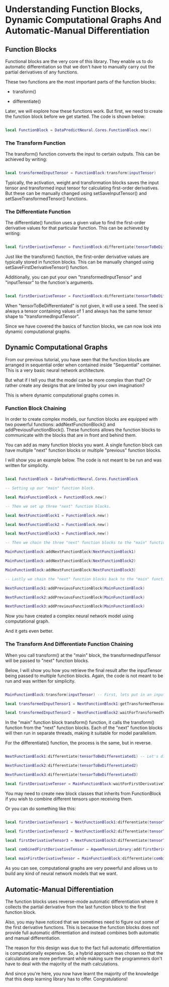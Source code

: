 # Understanding Function Blocks, Dynamic Computational Graphs And Automatic-Manual Differentiation

## Function Blocks

Functional blocks are the very core of this library. They enable us to do automatic differentiation so that we don't have to manually carry out the partial derivatives of any functions.

These two functions are the most important parts of the function blocks:

* transform()

* differentiate()
	
Later, we will explore how these functions work. But first, we need to create the function block before we get started. The code is shown below:

```lua

local FunctionBlock = DataPredictNeural.Cores.FunctionBlock.new()

```

### The Transform Function

The transform() function converts the input to certain outputs. This can be achieved by writing:

```lua

local transformedInputTensor = FunctionBlock:transform(inputTensor)

```

Typically, the activation, weight and transformation blocks saves the input tensor and transformed input tensor for calculating first-order derivatives. But these can be manually changed using setSaveInputTensor() and setSaveTransformedTensor() functions.

### The Differentiate Function

The differentiate() function uses a given value to find the first-order derivative values for that particular function. This can be achieved by writing:

```lua

local firstDerivativeTensor = FunctionBlock:differentiate(tensorToBeDifferentiated)

```

Just like the transform() function, the first-order derivative values are typically stored in function blocks. This can be manually changed using setSaveFirstDerivativeTensor() function.

Additionally, you can put your own "transformedInputTensor" and "inputTensor" to the function's arguments.

```lua

local firstDerivativeTensor = FunctionBlock:differentiate(tensorToBeDifferentiated, transformedInputTensor, inputTensor)

```

When "tensorToBeDifferentiated" is not given, it will use a seed. The seed is always a tensor containing values of 1 and always has the same tensor shape to "transformedInputTensor".

Since we have covered the basics of function blocks, we can now look into dynamic computational graphs.

## Dynamic Computational Graphs

From our previous tutorial, you have seen that the function blocks are arranged in sequential order when contained inside "Sequential" container. This is a very basic neural network architecture.

But what if I tell you that the model can be more complex than that? Or rather create any designs that are limited by your own imagination?

This is where dynamic computational graphs comes in.

### Function Block Chaining

In order to create complex models, our function blocks are equipped with two powerful functions: addNextFunctionBlock() and addPreviousFunctionBlock(). These functions allows the function blocks to communicate with the blocks that are in front and behind them.

You can add as many function blocks you want. A single function block can have multiple "next" function blocks or multiple "previous" function blocks.

I will show you an example below. The code is not meant to be run and was written for simplicity.

```lua

local FunctionBlock = DataPredictNeural.Cores.FunctionBlock

-- Setting up our "main" function block.

local MainFunctionBlock = FunctionBlock.new()

-- Then we set up three "next" function blocks.

local NextFunctionBlock1 = FunctionBlock.new()

local NextFunctionBlock2 = FunctionBlock.new()

local NextFunctionBlock3 = FunctionBlock.new()

-- Then we chain the three "next" function blocks to the "main" function block.

MainFunctionBlock:addNextFunctionBlock(NextFunctionBlock1)

MainFunctionBlock:addNextFunctionBlock(NextFunctionBlock2)

MainFunctionBlock:addNextFunctionBlock(NextFunctionBlock3)

-- Lastly we chain the "next" function blocks back to the "main" function block.

NextFunctionBlock1:addPreviousFunctionBlock(MainFunctionBlock)

NextFunctionBlock2:addPreviousFunctionBlock(MainFunctionBlock)

NextFunctionBlock3:addPreviousFunctionBlock(MainFunctionBlock)

```

Now you have created a complex neural network model using computational graph.

And it gets even better.

### The Transform And Differentiate Function Chaining

When you call transform() at the "main" block, the transformedInputTensor will be passed to "next" function blocks.

Below, I will show you how you retrieve the final result after the inputTensor being passed to multiple function blocks. Again, the code is not meant to be run and was written for simplicity.

```lua

MainFunctionBlock:transform(inputTensor) -- First, lets put in an inputTensor.

local transformedInputTensor1 = NextFunctionBlock1:getTransformedTensor() -- This is the first way to get the final result.

local transformedInputTensor2 = NextFunctionBlock2:waitForTransformedTensor() -- You can also wait for it to be available if you expect the calculation time to be long.

```

In the "main" function block transform() function, it calls the transform() function from the "next" function blocks. Each of the "next" function blocks will then run in separate threads, making it suitable for model parallelism.

For the differentiate() function, the process is the same, but in reverse.

```lua

NextFunctionBlock1:differentiate(tensorToBeDifferentiated1) -- Let's differentiate three different tensors.

NextFunctionBlock2:differentiate(tensorToBeDifferentiated2)

NextFunctionBlock3:differentiate(tensorToBeDifferentiated3)

local firstDerivativeTensor = MainFunctionBlock:waitForFirstDerivativeTensor() -- Wait for the first derivative tensor.

```

You may need to create new block classes that inherits from FunctionBlock if you wish to combine different tensors upon receiving them.

Or you can do something like this:

```lua

local firstDerivativeTensor1 = NextFunctionBlock1:differentiate(tensorToBeDifferentiated1)

local firstDerivativeTensor2 = NextFunctionBlock2:differentiate(tensorToBeDifferentiated2)

local firstDerivativeTensor3 = NextFunctionBlock3:differentiate(tensorToBeDifferentiated3)

local combinedFirstDerivativeTensor = AqwamTensorLibrary:add(firstDerivativeTensor1, firstDerivativeTensor2, firstDerivativeTensor3)

local mainFirstDerivativeTensor = MainFunctionBlock:differentiate(combinedFirstDerivativeTensor)

```

As you can see, computational graphs are very powerful and allows us to build any kind of neural network models that we want.

## Automatic-Manual Differentiation

The function blocks uses reverse-mode automatic differentiation where it collects the partial derivative from the last function block to the first function block.

Also, you may have noticed that we sometimes need to figure out some of the first derivative functions. This is because the function blocks does not provide full automatic differentiation and instead combines both automatic and manual differentiation.

The reason for this design was due to the fact full automatic differentiation is computationally expensive. So, a hybrid approach was chosen so that the calculations are more performant while making sure the programmers don't have to deal with the majority of the math calculations.

And since you're here, you now have learnt the majority of the knowledge that this deep learning library has to offer. Congratulations!
